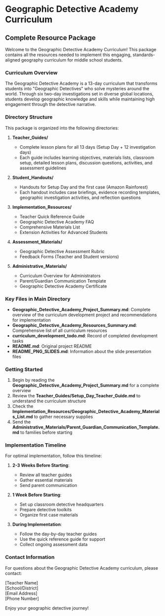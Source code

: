 # Geographic Detective Academy Curriculum
## Complete Resource Package

Welcome to the Geographic Detective Academy Curriculum! This package contains all the resources needed to implement this engaging, standards-aligned geography curriculum for middle school students.

### Curriculum Overview

The Geographic Detective Academy is a 13-day curriculum that transforms students into "Geographic Detectives" who solve mysteries around the world. Through six two-day investigations set in diverse global locations, students develop geographic knowledge and skills while maintaining high engagement through the detective narrative.

### Directory Structure

This package is organized into the following directories:

1. **Teacher_Guides/**
   - Complete lesson plans for all 13 days (Setup Day + 12 investigation days)
   - Each guide includes learning objectives, materials lists, classroom setup, detailed lesson plans, discussion questions, activities, and assessment guidelines

2. **Student_Handouts/**
   - Handouts for Setup Day and the first case (Amazon Rainforest)
   - Each handout includes case briefings, evidence recording templates, geographic investigation activities, and reflection questions

3. **Implementation_Resources/**
   - Teacher Quick Reference Guide
   - Geographic Detective Academy FAQ
   - Comprehensive Materials List
   - Extension Activities for Advanced Students

4. **Assessment_Materials/**
   - Geographic Detective Assessment Rubric
   - Feedback Forms (Teacher and Student versions)

5. **Administrative_Materials/**
   - Curriculum Overview for Administrators
   - Parent/Guardian Communication Template
   - Geographic Detective Academy Certificate

### Key Files in Main Directory

- **Geographic_Detective_Academy_Project_Summary.md**: Complete overview of the curriculum development project and recommendations for implementation
- **Geographic_Detective_Academy_Resources_Summary.md**: Comprehensive list of all curriculum resources
- **curriculum_development_todo.md**: Record of completed development tasks
- **README.md**: Original project README
- **README_PNG_SLIDES.md**: Information about the slide presentation files

### Getting Started

1. Begin by reading the **Geographic_Detective_Academy_Project_Summary.md** for a complete overview
2. Review the **Teacher_Guides/Setup_Day_Teacher_Guide.md** to understand the curriculum structure
3. Check the **Implementation_Resources/Geographic_Detective_Academy_Materials_List.md** to gather necessary supplies
4. Send the **Administrative_Materials/Parent_Guardian_Communication_Template.md** to families before starting

### Implementation Timeline

For optimal implementation, follow this timeline:

1. **2-3 Weeks Before Starting**:
   - Review all teacher guides
   - Gather essential materials
   - Send parent communication

2. **1 Week Before Starting**:
   - Set up classroom detective headquarters
   - Prepare detective toolkits
   - Organize first case materials

3. **During Implementation**:
   - Follow the day-by-day teacher guides
   - Use the quick reference guide for support
   - Collect ongoing assessment data

### Contact Information

For questions about the Geographic Detective Academy curriculum, please contact:

[Teacher Name]  
[School/District]  
[Email Address]  
[Phone Number]

Enjoy your geographic detective journey!